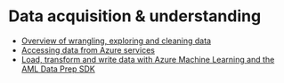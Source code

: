 # Data acquisition & understanding

* [Overview of wrangling, exploring and cleaning data](./data-wrangling.md)
* [Accessing data from Azure services](./accessing-data.md)
* [Load, transform and write data with Azure Machine Learning and the AML Data Prep SDK](./loading-and-writing-data.md)
